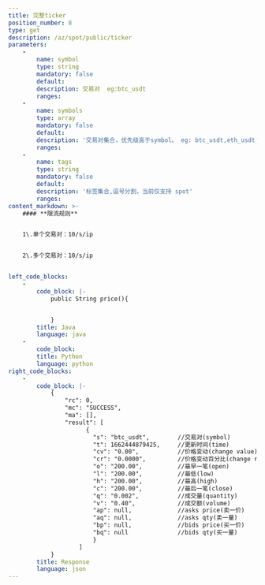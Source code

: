 ```yaml
---
title: 完整ticker
position_number: 8
type: get
description: /az/spot/public/ticker
parameters:
    -
        name: symbol
        type: string
        mandatory: false
        default:
        description: 交易对  eg:btc_usdt
        ranges:
    -
        name: symbols
        type: array
        mandatory: false
        default:
        description: '交易对集合，优先级高于symbol。 eg: btc_usdt,eth_usdt'
        ranges:
    -
        name: tags
        type: string
        mandatory: false
        default:
        description: '标签集合,逗号分割，当前仅支持 spot'
        ranges:
content_markdown: >-
    #### **限流规则**


    1\.单个交易对：10/s/ip


    2\.多个交易对：10/s/ip


left_code_blocks:
    -
        code_block: |-
            public String price(){


            }
        title: Java
        language: java
    -
        code_block:
        title: Python
        language: python
right_code_blocks:
    -
        code_block: |-
            {
                "rc": 0,
                "mc": "SUCCESS",
                "ma": [],
                "result": [
                      {
                        "s": "btc_usdt",        //交易对(symbol)
                        "t": 1662444879425,     //更新时间(time)
                        "cv": "0.00",           //价格变动(change value)
                        "cr": "0.0000",         //价格变动百分比(change rate)
                        "o": "200.00",          //最早一笔(open)
                        "l": "200.00",          //最低(low)
                        "h": "200.00",          //最高(high)
                        "c": "200.00",          //最后一笔(close)
                        "q": "0.002",           //成交量(quantity)
                        "v": "0.40",            //成交额(volume)
                        "ap": null,             //asks price(卖一价)
                        "aq": null,             //asks qty(卖一量)
                        "bp": null,             //bids price(买一价)
                        "bq": null              //bids qty(买一量)
                        }
                    ]
            }
        title: Response
        language: json
---
```

